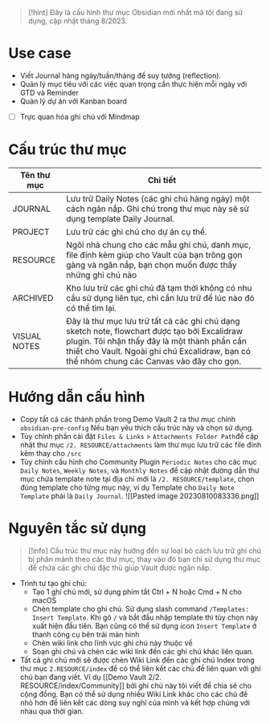 >[!hint] Đây là cấu hình thư mục Obsidian mới nhất mà tôi đang sử dụng, cập nhật tháng 8/2023.

# Use case
- Viết Journal hàng ngày/tuần/tháng để suy tưởng (reflection).
- Quản lý mục tiêu với các việc quan trọng cần thực hiện mỗi ngày với GTD và Reminder
- Quản lý dự án với Kanban board
- [ ] Trực quan hóa ghi chú với Mindmap

# Cấu trúc thư mục
Tên thư mục | Chi tiết
--- | ---
JOURNAL | Lưu trữ Daily Notes (các ghi chú hàng ngày) một cách ngăn nắp. Ghi chú trong thư mục này sẽ sử dụng template Daily Journal.
PROJECT | Lưu trữ các ghi chú cho dự án cụ thể.
RESOURCE | Ngôi nhà chung cho các mẫu ghi chú, danh mục, file đính kèm giúp cho Vault của bạn trông gọn gàng và ngăn nắp, bạn chọn muốn được thấy những ghi chú nào
ARCHIVED | Kho lưu trữ các ghi chú đã tạm thời không có nhu cầu sử dụng liên tục, chỉ cần lưu trữ để lúc nào đó có thể tìm lại.
VISUAL NOTES | Đây là thư mục lưu trữ tất cả các ghi chú dạng sketch note, flowchart được tạo bởi Excalidraw plugin. Tôi nhận thấy đây là một thành phần cần thiết cho Vault. Ngoài ghi chú Excalidraw, bạn có thể nhóm chung các Canvas vào đây cho gọn.

# Hướng dẫn cấu hình
- Copy tất cả các thành phần trong Demo Vault 2 ra thư mục chính `obsidian-pre-config` Nếu bạn yêu thích cấu trúc này và chọn sử dụng.
- Tùy chỉnh phần cài đặt `Files & Links` > `Attachments Folder Path`để cập nhật thư mục `/2. RESOURCE/attachments` làm thư mục lưu trữ các file đính kèm thay cho `/src` 
- Tùy chỉnh cấu hình cho Community Plugin `Periodic Notes` cho các mục   `Daily Notes`, `Weekly Notes`, và `Monthly Notes` để cập nhật đường dẫn thư mục chứa template note tại địa chỉ mới là `/2. RESOURCE/template`, chọn đúng template cho từng mục này, ví dụ Template cho `Daily Note Template` phải là `Daily Journal`.
  ![[Pasted image 20230810083336.png]]
# Nguyên tắc sử dụng

> [!info] Cấu trúc thư mục này hướng đến sự loại bỏ cách lưu trữ ghi chú bị phân mảnh theo các thư mục, thay vào đó bạn chỉ sử dụng thư mục để chứa các ghi chú đặc thù giúp Vault được ngăn nắp.
- Trình tự tạo ghi chú:
	- Tạo 1 ghi chú mới, sử dụng phím tắt Ctrl + N hoặc Cmd + N cho macOS
	- Chèn template cho ghi chú. Sử dụng slash command `/Templates: Insert Template`. Khi gõ `/` và bắt đầu nhập template thì tùy chọn này xuất hiện đầu tiên. Bạn cũng có thể sử dụng icon `Insert Template` ở thanh công cụ bên trái màn hình
	- Chèn wiki link cho lĩnh vực ghi chú này thuộc về
	- Soạn ghi chú và chèn các wiki link đến các ghi chú khác liên quan.
- Tất cả ghi chú mới sẽ được chèn Wiki Link đến các ghi chú Index trong thư mục `2.RESOURCE/index` để có thể liên kết các chủ đề liên quan với ghi chú bạn đang viết. Ví dụ [[Demo Vault 2/2. RESOURCE/index/Community]] bởi ghi chú này tôi viết để chia sẻ cho cộng đồng. Bạn có thể sử dụng nhiều Wiki Link khác cho các chủ đề nhỏ hơn để liên kết các dòng suy nghĩ của mình và kết hợp chúng với nhau qua thời gian.